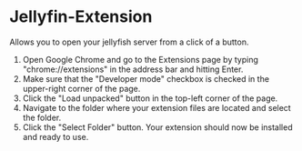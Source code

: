 # Jellyfin-Extension
Allows you to open your jellyfish server from a click of a button.
1. Open Google Chrome and go to the Extensions page by typing "chrome://extensions" in the address bar and hitting Enter.
2. Make sure that the "Developer mode" checkbox is checked in the upper-right corner of the page.
3. Click the "Load unpacked" button in the top-left corner of the page.
4. Navigate to the folder where your extension files are located and select the folder.
5. Click the "Select Folder" button.
Your extension should now be installed and ready to use.
